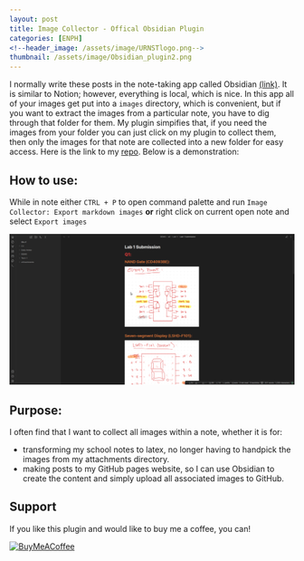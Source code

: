 ```yaml
---
layout: post
title: Image Collector - Offical Obsidian Plugin
categories: [ENPH]
<!--header_image: /assets/image/URNSTlogo.png-->
thumbnail: /assets/image/Obsidian_plugin2.png
---
```


<style>
    /* Other styles remain unchanged */

    /* Adjust the top margin of the posts container to push it down */
    .posts {
        margin-top: 35px; /* Add more space at the top of the posts container */
        width: 100%; /* Full width of the parent container */
        position: relative;
        z-index: 3; /* Above the background section but below the navigation and header */
    }

    /* Rest of your styles */
</style>

<!--more-->

I normally write these posts in the note-taking app called Obsidian [(link)](https://obsidian.md). It is similar to Notion; however, everything is local, which is nice. In this app all of your images get put into a ``images`` directory, which is convenient, but if you want to extract the images from a particular note, you have to dig through that folder for them. My plugin simpifies that, if you need the images from your folder you can just click on my plugin to collect them, then only the images for that note are collected into a new folder for easy access. Here is the link to my [repo](https://github.com/tdaykin/obsidian_image_collector). Below is a demonstration: 

## How to use:

While in note either `CTRL + P` to open command palette and run `Image Collector: Export markdown images` **or** right click on current open note and select `Export images`

![Demo](/assets/image/imagecollector.gif)

## Purpose:

I often find that I want to collect all images within a note, whether it is for:

- transforming my school notes to latex, no longer having to handpick the images from my attachments directory.
- making posts to my GitHub pages website, so I can use Obsidian to create the content and simply upload all associated images to GitHub.

## Support

If you like this plugin and would like to buy me a coffee, you can!

[<img src="https://cdn.buymeacoffee.com/buttons/v2/default-blue.png" alt="BuyMeACoffee" width="100">](https://www.buymeacoffee.com/tdaykin)



